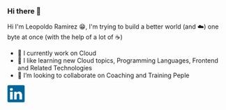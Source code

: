 ### Hi there 👋

<!--
**rmontesleo/rmontesleo** is a ✨ _special_ ✨ repository because its `README.md` (this file) appears on your GitHub profile.

Here are some ideas to get you started:
- 🤔 I’m looking for help with ...
- 💬 Ask me about ...
- 😄 Pronouns: ...
- ⚡ Fun fact: ...

-->

Hi I'm Leopoldo Ramirez  😁, I'm trying to build a better world (and ☁️) one byte at once (with the help of a lot of ☕)

- 🔭 I currently work on Cloud 
- 🌱 I like learning new Cloud topics, Programming Languages, Frontend and Related Technologies
- 👯 I’m looking to collaborate on Coaching and Training Peple


[<img src='linkedin-logo-2430.svg' alt='linkedin' height='40'>](https://www.linkedin.com/in/rmontesleo/)  

